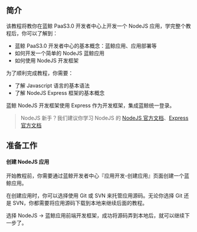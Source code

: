 ## 简介

该教程将教你在蓝鲸 PaaS3.0 开发者中心上开发一个 NodeJS 应用，学完整个教程后，你可以了解到：

- 蓝鲸 PaaS3.0 开发者中心的基本概念：蓝鲸应用、应用部署等
- 如何开发一个简单的 NodeJS 蓝鲸应用
- 如何使用 NodeJS 开发框架

为了顺利完成教程，你需要：

- 了解 Javascript 语言的基本语法
- 了解 NodeJS Express 框架的基本概念

蓝鲸 NodeJS 开发框架使用 Express 作为开发框架，集成蓝鲸统一登录。

> NodeJS 新手？我们建议你学习 NodeJS 的 [NodeJS 官方文档](https://nodejs.org/zh-cn/docs/)、[Express 官方文档](https://expressjs.com/zh-cn/)

## 准备工作

#### 创建 NodeJS 应用

开始教程前，你需要通过蓝鲸开发者中心『应用开发-创建应用』页面创建一个蓝鲸应用。

在创建应用时，你可以选择使用 Git 或 SVN 来托管应用源码。无论你选择 Git 还是 SVN，你都需要将应用源码下载到本地来继续后面的教程。

选择 NodeJS -> 蓝鲸应用前端开发框架，成功将源码弄到本地后，就可以继续下一步了。

